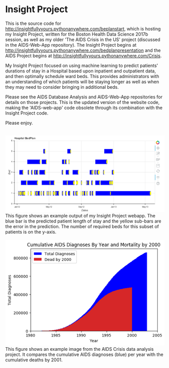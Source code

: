 # Insight Project

This is the source code for http://insightfullyyours.pythonanywhere.com/beplanstart, which is hosting my Insight Project, written for the Boston Health Data Science 2017b session, as well as my older 'The AIDS Crisis in the US' project (discussed in the AIDS-Web-App repository).  The Insight Project begins at http://insightfullyyours.pythonanywhere.com/bedplanpresentation and the AIDS Project begins at http://insightfullyyours.pythonanywhere.com/Crisis. 

My Insight Project focused on using machine learning to predict patients' durations of stay in a Hospital based upon inpatient and outpatient data, and then optimally schedule ward beds.  This provides administrators with an understanding of which patients will be staying longer as well as when they may need to consider bringing in additional beds.

Please see the AIDS Database Analysis and AIDS-Web-App repositories for details on those projects.  This is the updated version of the website code, making the 'AIDS-web-app' code obsolete through its combination with the Insight Project code.

Please enjoy.

<br>
<img src="Schedule.PNG" />
This figure shows an example output of my Insight Project webapp.  The blue bar is the predicted patient length of stay and the yellow sub-bars are the error in the prediction.  The number of required beds for this subset of patients is on the y-axis.
<br>


<br>
<img src="AIDSCrisis.png" />
This figure shows an example image from the AIDS Crisis data analysis project.  It compares the cumulative AIDS diagnoses (blue) per year with the cumulative deaths by 2001.
<br>

